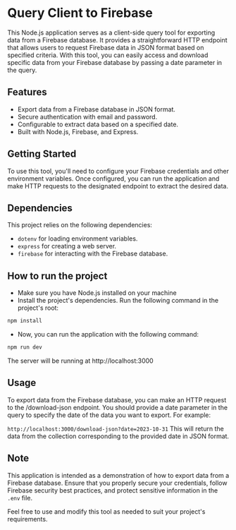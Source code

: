 # Query Client to Firebase

This Node.js application serves as a client-side query tool for exporting data from a Firebase database. It provides a straightforward HTTP endpoint that allows users to request Firebase data in JSON format based on specified criteria. With this tool, you can easily access and download specific data from your Firebase database by passing a date parameter in the query.

## Features

- Export data from a Firebase database in JSON format.
- Secure authentication with email and password.
- Configurable to extract data based on a specified date.
- Built with Node.js, Firebase, and Express.

## Getting Started

To use this tool, you'll need to configure your Firebase credentials and other environment variables. Once configured, you can run the application and make HTTP requests to the designated endpoint to extract the desired data.


## Dependencies

This project relies on the following dependencies:

- `dotenv` for loading environment variables.
- `express` for creating a web server.
- `firebase` for interacting with the Firebase database.

## How to run the project

- Make sure you have Node.js installed on your machine
- Install the project's dependencies. Run the following command in the project's root:

```bash
npm install
```

- Now, you can run the application with the following command:

```bash
npm run dev
```

The server will be running at http://localhost:3000

## Usage

To export data from the Firebase database, you can make an HTTP request to the /download-json endpoint. You should provide a date parameter in the query to specify the date of the data you want to export. For example:

``
http://localhost:3000/download-json?date=2023-10-31
``
This will return the data from the collection corresponding to the provided date in JSON format.

## Note

This application is intended as a demonstration of how to export data from a Firebase database. Ensure that you properly secure your credentials, follow Firebase security best practices, and protect sensitive information in the `.env` file.

Feel free to use and modify this tool as needed to suit your project's requirements.
